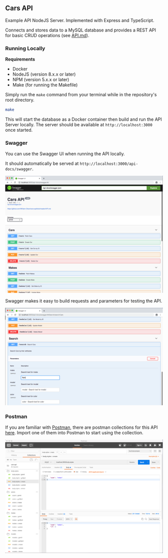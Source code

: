 ## Cars API

Example API NodeJS Server. Implemented with Express and TypeScript.

Connects and stores data to a MySQL database and provides a REST API for basic CRUD operations (see [API.md](https://github.com/William-Olson/cars-api/blob/master/API.md)).

### Running Locally

**Requirements**

- Docker
- NodeJS (version 8.x.x or later)
- NPM (version 5.x.x or later)
- Make (for running the Makefile)

Simply run the `make` command from your terminal while in the repository's root directory.

```bash
make
```

This will start the database as a Docker container then build and run the API Server locally.
The server should be available at `http://localhost:3000` once started.


### Swagger

You can use the Swagger UI when running the API locally.

It should automatically be served at `http://localhost:3000/api-docs/swagger`.

![alt-text][swagger-ui-img]


Swagger makes it easy to build requests and parameters for testing the API.

![alt-text][swagger-search-img]


### Postman

If you are familiar with [Postman](https://www.getpostman.com/), there are postman collections for this API [here](https://github.com/William-Olson/cars-api/blob/master/postman-collections). Import one of them into Postman to start using the collection.

![alt-text][postman-img]


[postman-img]: ./screenshots/postman.png
[swagger-ui-img]: ./screenshots/swagger-ui.png
[swagger-search-img]: ./screenshots/swagger-search.png